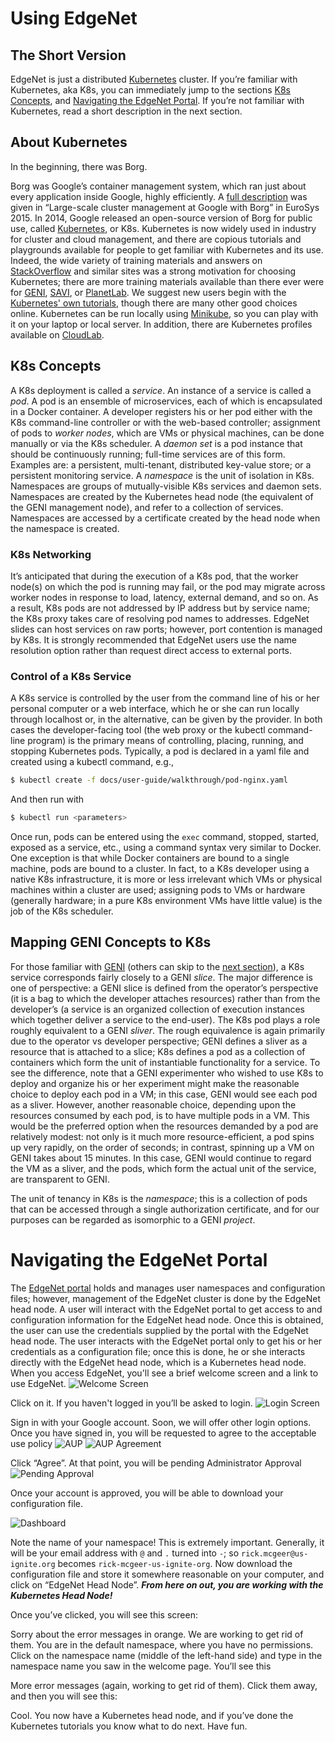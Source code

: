 ---
---

# Using EdgeNet
## The Short Version

EdgeNet is just a distributed [Kubernetes](https://kubernetes.io/)
cluster.  If you’re familiar with Kubernetes, aka K8s, you can
immediately jump to the sections [K8s Concepts](#k8s-concepts),
and
[Navigating the EdgeNet Portal](#navigating-the-edgenet-portal). 
If you’re not familiar with
Kubernetes, read a short description in the next section.
<!-- [Getting my Kubernetes Configuration](#k8s-config), -->


## About Kubernetes

In the beginning, there was Borg.

Borg was Google’s container management system, which ran just about
every application inside Google, highly efficiently.  A [full
description](https://ai.google/research/pubs/pub43438) was given in “Large-scale cluster management at Google
with Borg” in EuroSys 2015.  In 2014, Google
released an open-source version of Borg for public use, called
[Kubernetes](https://en.wikipedia.org/wiki/Kubernetes), or K8s.
Kubernetes is now widely used in industry for cluster and cloud
management, and there are copious tutorials and playgrounds available
for people to get familiar with Kubernetes and its use.    Indeed,
the wide variety of training materials and answers on
[StackOverflow](https://www.stackoverflow.com) and similar sites
was a strong motivation for choosing Kubernetes; there are more
training materials available than there ever were for [GENI](http://www.geni.net/), [SAVI](https://www.savinetwork.ca/),
or [PlanetLab](https://planet-lab.org/).   We suggest new users begin with the
[Kubernetes' own tutorials](https://kubernetes.io/docs/tutorials/), though there are many other
good choices online.  Kubernetes can be run locally using
[Minikube](https://kubernetes.io/docs/getting-started-guides/minikube/),
so you can play with it on your laptop or local server.  In addition,
there are Kubernetes profiles available on [CloudLab](https://cloudlab.us).


## K8s Concepts

A K8s deployment is called a *service*.  An instance of a service is
called a *pod*.  A pod is an ensemble of microservices, each of which
is encapsulated in a Docker container.   A developer registers his or her
pod  either with the K8s command-line controller or with the web-based
controller; assignment of pods to *worker nodes*, which are VMs or physical machines, can be done manually
or via  the K8s scheduler.
A *daemon set* is a pod instance that should be continuously running;
full-time services are of this form.   Examples are: a persistent,
multi-tenant, distributed key-value store; or a persistent monitoring
service.  A *namespace*  is  the unit of isolation in K8s.  Namespaces
are groups of mutually-visible K8s services and daemon sets.
Namespaces are  created by the Kubernetes head node (the equivalent
of the GENI management node), and refer to a collection of services.
Namespaces are accessed by a certificate created by the head node
when the namespace is created.


### K8s Networking

It’s anticipated that during the execution of a K8s pod, that the
worker node(s) on which the pod is running may fail, or the pod may
migrate across worker nodes in response to load, latency, external
demand, and so on.  As a result, K8s pods are not addressed by IP
address but by service name; the K8s proxy takes care of  resolving
pod names to addresses.  EdgeNet slides can host services on raw
ports; however, port contention is managed by K8s.  It is strongly
recommended that EdgeNet users use the name resolution option rather
than request direct access to external ports.
<!-- What do we mean by "slide" above? Do we mean "slice", but isn't that a GENI concept? -->


### Control of a K8s Service

A K8s service is controlled by the user from the command line of
his or her personal computer or a web interface, which he or she can run locally
through localhost or, in the alternative, can be given by the
provider.  In both cases the developer-facing tool (the web proxy
or the kubectl command-line program) is the primary means of
controlling, placing, running, and stopping Kubernetes pods.
Typically, a pod is declared in a yaml file and created using a
kubectl command, e.g.,

```bash
$ kubectl create -f docs/user-guide/walkthrough/pod-nginx.yaml
```

And then run with
```bash
$ kubectl run <parameters>
```

Once run, pods can be entered using the `exec` command, stopped,
started, exposed as a service, etc., using a command syntax very
similar to Docker.  One exception is that while Docker containers
are bound to a single machine, pods are bound to a cluster.
In fact, to a K8s developer using a native K8s infrastructure, it is
more or less irrelevant which VMs or physical machines within a cluster are used; assigning
pods to VMs or hardware (generally hardware; in a pure K8s environment
VMs have little value) is the job of the K8s scheduler.


## Mapping GENI Concepts to K8s

For those familiar with [GENI](http://www.geni.net/)
(others can skip to the [next section](#navigating-the-edgenet-portal)),
a K8s service corresponds fairly closely to a GENI *slice*.  The major
difference is one of perspective: a GENI slice is defined from
 the operator’s perspective (it is a bag to which the developer
attaches resources) rather than from the developer’s (a service is
an organized collection of execution instances which together deliver
a service to the end-user).  The K8s pod plays a role roughly
equivalent to a GENI *sliver*.   The rough equivalence is again
primarily due to the operator vs developer perspective; GENI defines
a sliver as a resource that is attached to a slice; K8s defines a
pod as a collection of containers which form the unit of instantiable
functionality for a service.   To see the difference, note that a
GENI experimenter who wished to use K8s  to deploy and organize his or her
experiment might make the reasonable choice to deploy each pod in
a VM; in this case, GENI would see each pod as a sliver.  However,
another reasonable choice, depending upon the resources consumed
by each pod, is to have multiple pods in a VM.  This would be the
preferred option when the resources demanded by a pod are relatively
modest: not only is it much more resource-efficient, a pod spins
up very rapidly, on the order of seconds; in contrast, spinning up
a VM on GENI takes about 15 minutes.   In this case, GENI would
continue to regard the VM as a sliver, and the pods, which form the
actual unit of the service, are transparent to GENI.

The unit of tenancy in K8s is the *namespace*; this is a collection
of pods that can be accessed through a single authorization
certificate, and for our purposes can be regarded as isomorphic to
a GENI *project*.


# Navigating the EdgeNet Portal

The [EdgeNet portal](https://sundewcluster.appspot.com/)
holds and manages user namespaces and configuration
files; however, management of the EdgeNet cluster is done by the
EdgeNet head node.  A user will interact with the EdgeNet portal
to get access to and configuration information for the EdgeNet head
node.  Once this is obtained, the user can use the credentials
supplied by the portal with the EdgeNet head node.  The user interacts
with the EdgeNet portal only to get his or her credentials as a configuration
file; once this is done, he or she interacts directly with the EdgeNet
head node, which is a Kubernetes head node.  When you access EdgeNet,
you'll see a brief welcome screen and a link to use EdgeNet.
![Welcome Screen](assets/images/WelcomeScreen.png)

Click on it. If you haven't logged in you’ll be asked to login.
![Login Screen](assets/images/loginScreen.png)

Sign in with your Google account.  Soon, we will offer other login
options.  Once you have signed in, you will be requested to agree to
the acceptable use policy ![AUP](assets/images/AUP.png) ![AUP
Agreement](assets/images/AUP_agree.png)

Click “Agree”.  At that point, you will be pending Administrator
Approval ![Pending Approval](assets/images/pending.png)

Once your account is approved, you will be able to download your
configuration file.

![Dashboard](assets/images/dashboard.png)


Note the name of your namespace!  This is extremely important.
Generally, it will be your email address with `@` and `.` turned into
`-`; so `rick.mcgeer@us-ignite.org` becomes `rick-mcgeer-us-ignite-org`.
Now download the configuration file and store it somewhere reasonable
on your computer, and click on “EdgeNet Head Node”.  **_From here
on out, you are working with the Kubernetes Head Node!_**

Once you’ve clicked, you will see this screen:


Sorry about the error messages in orange.  We are working to get
rid of them.  You are in the default namespace, where you have no
permissions.  Click on the namespace name (middle of the left-hand
side) and type in the namespace name you saw in the welcome page.
You’ll see this

More error messages (again, working to get rid of them).  Click
them away, and then you will see this:

Cool.  You now have a Kubernetes head node, and if you’ve done the
Kubernetes tutorials you know what to do next.  Have fun.
